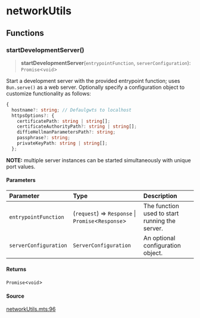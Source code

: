 # networkUtils

## Functions

### startDevelopmentServer()

> **startDevelopmentServer**(`entrypointFunction`, `serverConfiguration`): `Promise`\<`void`\>

Start a development server with the provided entrypoint function; uses `Bun.serve()` as a web
server. Optionally specify a configuration object to customize functionality as follows:
```ts
{
  hostname?: string; // Defaulgwts to localhost
  httpsOptions?: {
    certificatePath: string | string[];
    certificateAuthorityPath?: string | string[];
    diffieHellmanParametersPath?: string;
    passphrase?: string;
    privateKeyPath: string | string[];
  };
```
**NOTE:** multiple server instances can be started simultaneously with unique port values.

#### Parameters

| Parameter | Type | Description |
| :------ | :------ | :------ |
| `entrypointFunction` | (`request`) => `Response` \| `Promise`\<`Response`\> | The function used to start running the server. |
| `serverConfiguration` | `ServerConfiguration` | An optional configuration object. |

#### Returns

`Promise`\<`void`\>

#### Source

[networkUtils.mts:96](https://github.com/mangs/bun-utils/blob/83528b5827d44ec060c437224c6d2c34b0113b13/utils/networkUtils.mts#L96)
